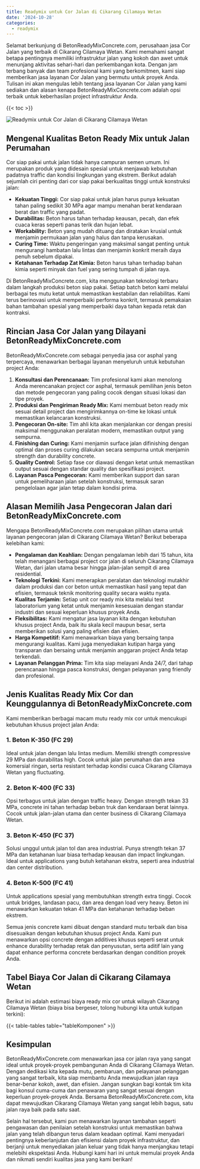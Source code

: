 ```yaml
---
title: Readymix untuk Cor Jalan di Cikarang Cilamaya Wetan
date: '2024-10-28'
categories:
  - readymix
---
```


Selamat berkunjung di BetonReadyMixConcrete.com, perusahaan jasa Cor Jalan yang terbaik di Cikarang Cilamaya Wetan. Kami memahami sangat betapa pentingnya memiliki infrastruktur jalan yang kokoh dan awet untuk menunjang aktivitas sehari-hari dan perkembangan kota. Dengan jam terbang banyak dan team profesional kami yang berkomitmen, kami siap memberikan jasa layanan Cor Jalan yang bermutu untuk proyek Anda. Tulisan ini akan mengulas lebih tentang jasa layanan Cor Jalan yang kami sediakan dan alasan kenapa BetonReadyMixConcrete.com adalah opsi terbaik untuk keberhasilan project infrastruktur Anda.

{{< toc >}}

![Readymix untuk Cor Jalan di Cikarang Cilamaya Wetan](https://betoncor8.github.io/cor/harga-beton-readymix-concrete%20(21).png)

## Mengenal Kualitas Beton Ready Mix untuk Jalan Perumahan

Cor siap pakai untuk jalan tidak hanya campuran semen umum. Ini merupakan produk yang didesain spesial untuk menjawab kebutuhan padatnya traffic dan kondisi lingkungan yang ekstrem. Berikut adalah sejumlah ciri penting dari cor siap pakai berkualitas tinggi untuk konstruksi jalan:

- **Kekuatan Tinggi:** Cor siap pakai untuk jalan harus punya kekuatan tahan paling sedikit 30 MPa agar mampu menahan berat kendaraan berat dan traffic yang padat.
- **Durabilitas:** Beton harus tahan terhadap keausan, pecah, dan efek cuaca keras seperti panas terik dan hujan lebat.
- **Workability:** Beton yang mudah dituang dan diratakan krusial untuk menjamin permukaan jalan yang halus dan tanpa kerusakan.
- **Curing Time:** Waktu pengeringan yang maksimal sangat penting untuk mengurangi hambatan lalu lintas dan menjamin konkrit meraih daya penuh sebelum dipakai.
- **Ketahanan Terhadap Zat Kimia:** Beton harus tahan terhadap bahan kimia seperti minyak dan fuel yang sering tumpah di jalan raya.

Di BetonReadyMixConcrete.com, kita menggunakan teknologi terbaru dalam langkah produksi beton siap pakai. Setiap batch beton kami melalui berbagai tes mutu ketat untuk memastikan kestabilan dan reliabilitas. Kami terus berinovasi untuk memperbaiki performa konkrit, termasuk pemakaian bahan tambahan spesial yang memperbaiki daya tahan kepada retak dan kontraksi.

## Rincian Jasa Cor Jalan yang Dilayani BetonReadyMixConcrete.com

BetonReadyMixConcrete.com sebagai penyedia jasa cor asphal yang terpercaya, menawarkan berbagai layanan menyeluruh untuk kebutuhan project Anda:

1. **Konsultasi dan Perencanaan:** Tim profesional kami akan menolong Anda merencanakan project cor asphal, termasuk pemilihan jenis beton dan metode pengecoran yang paling cocok dengan situasi lokasi dan tipe proyek.
2. **Produksi dan Pengiriman Ready Mix:** Kami membuat beton ready mix sesuai detail project dan mengirimkannya on-time ke lokasi untuk memastikan kelancaran konstruksi.
3. **Pengecoran On-site:** Tim ahli kita akan menjalankan cor dengan presisi maksimal menggunakan peralatan modern, memastikan output yang sempurna.
4. **Finishing dan Curing:** Kami menjamin surface jalan difinishing dengan optimal dan proses curing dilakukan secara sempurna untuk menjamin strength dan durability concrete.
5. **Quality Control:** Setiap fase cor diawasi dengan ketat untuk memastikan output sesuai dengan standar quality dan spesifikasi project.
6. **Layanan Pasca Pengecoran:** Kami memberikan support dan saran untuk pemeliharaan jalan setelah konstruksi, termasuk saran pengelolaan agar jalan tetap dalam kondisi prima.

## Alasan Memilih Jasa Pengecoran Jalan dari BetonReadyMixConcrete.com

Mengapa BetonReadyMixConcrete.com merupakan pilihan utama untuk layanan pengecoran jalan di Cikarang Cilamaya Wetan? Berikut beberapa kelebihan kami:

- **Pengalaman dan Keahlian:** Dengan pengalaman lebih dari 15 tahun, kita telah menangani berbagai project cor jalan di seluruh Cikarang Cilamaya Wetan, dari jalan utama besar hingga jalan-jalan sempit di area residential.
- **Teknologi Terkini:** Kami menerapkan peralatan dan teknologi mutakhir dalam produksi dan cor beton untuk memastikan hasil yang tepat dan efisien, termasuk teknik monitoring quality secara waktu nyata.
- **Kualitas Terjamin:** Setiap unit cor ready mix kita melalui test laboratorium yang ketat untuk menjamin kesesuaian dengan standar industri dan sesuai keperluan khusus proyek Anda.
- **Fleksibilitas:** Kami mengatur jasa layanan kita dengan kebutuhan khusus project Anda, baik itu skala kecil maupun besar, serta memberikan solusi yang paling efisien dan efisien.
- **Harga Kompetitif:** Kami menawarkan biaya yang bersaing tanpa mengurangi kualitas. Kami juga menyediakan kutipan harga yang transparan dan bersaing untuk menjamin anggaran project Anda tetap terkendali.
- **Layanan Pelanggan Prima:** Tim kita siap melayani Anda 24/7, dari tahap perencanaan hingga pasca konstruksi, dengan pelayanan yang friendly dan profesional.

## Jenis Kualitas Ready Mix Cor dan Keunggulannya di BetonReadyMixConcrete.com

Kami memberikan berbagai macam mutu ready mix cor untuk mencukupi kebutuhan khusus project jalan Anda:

### 1\. Beton K-350 (FC 29)

Ideal untuk jalan dengan lalu lintas medium. Memiliki strength compressive 29 MPa dan durabilitas high. Cocok untuk jalan perumahan dan area komersial ringan, serta resistant terhadap kondisi cuaca Cikarang Cilamaya Wetan yang fluctuating.

### 2\. Beton K-400 (FC 33)

Opsi terbagus untuk jalan dengan traffic heavy. Dengan strength tekan 33 MPa, concrete ini tahan terhadap beban truk dan kendaraan berat lainnya. Cocok untuk jalan-jalan utama dan center business di Cikarang Cilamaya Wetan.

### 3\. Beton K-450 (FC 37)

Solusi unggul untuk jalan tol dan area industrial. Punya strength tekan 37 MPa dan ketahanan luar biasa terhadap keausan dan impact lingkungan. Ideal untuk applications yang butuh ketahanan ekstra, seperti area industrial dan center distribution.

### 4\. Beton K-500 (FC 41)

Untuk applications spesial yang membutuhkan strength extra tinggi. Cocok untuk bridges, landasan pacu, dan area dengan load very heavy. Beton ini menawarkan kekuatan tekan 41 MPa dan ketahanan terhadap beban ekstrem.

Semua jenis concrete kami dibuat dengan standard mutu terbaik dan bisa disesuaikan dengan kebutuhan khusus project Anda. Kami pun menawarkan opsi concrete dengan additives khusus seperti serat untuk enhance durability terhadap retak dan penyusutan, serta aditif lain yang dapat enhance performa concrete berdasarkan dengan condition proyek Anda.

## Tabel Biaya Cor Jalan di Cikarang Cilamaya Wetan

Berikut ini adalah estimasi biaya ready mix cor untuk wilayah Cikarang Cilamaya Wetan (biaya bisa bergeser, tolong hubungi kita untuk kutipan terkini):

{{< table-tables table="tableKomponen" >}}

## Kesimpulan

BetonReadyMixConcrete.com menawarkan jasa cor jalan raya yang sangat ideal untuk proyek-proyek pembangunan Anda di Cikarang Cilamaya Wetan. Dengan dedikasi kita kepada mutu, pembaruan, dan pelayanan pelanggan yang sangat terbaik, kita siap membantu Anda mewujudkan jalan raya benar-benar kokoh, awet, dan efisien. Jangan sungkan bagi kontak tim kita bagi konsul cuma-cuma dan penawaran yang sangat sesuai dengan keperluan proyek-proyek Anda. Bersama BetonReadyMixConcrete.com, kita dapat mewujudkan Cikarang Cilamaya Wetan yang sangat lebih bagus, satu jalan raya baik pada satu saat.

Selain hal tersebut, kami pun menawarkan layanan tambahan seperti pengawasan dan penilaian setelah konstruksi untuk memastikan bahwa jalan yang telah dibangun terus dalam keadaan optimal. Kami menyadari pentingnya keberlanjutan dan efisiensi dalam proyek infrastruktur, dan berjanji untuk menyediakan jalan keluar yang tidak hanya menjangkau tetapi melebihi ekspektasi Anda. Hubungi kami hari ini untuk memulai proyek Anda dan nikmati sendiri kualitas jasa yang kami berikan!

